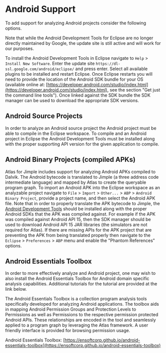 # Android Support

To add support for analyzing Android projects consider the following options.

Note that while the Android Development Tools for Eclipse are no longer directly maintained by Google, the update site is still active and will work for our purposes.

To install the Android Development Tools in Eclipse navigate to `Help` &gt; `Install New Software`. Enter the update site `https://dl-ssl.google.com/android/eclipse/` and press enter. Select all available plugins to be installed and restart Eclipse. Once Eclipse restarts you will need to provide the location of the Android SDK bundle for your OS (available online at: [https://developer.android.com/studio/index.html](https://developer.android.com/studio/index.html), see the section "Get just the command line tools"). Once linked against the SDK bundle the SDK manager can be used to download the appropriate SDK versions.

## Android Source Projects
In order to analyze an Android source project the Android project must be able to compile in the Eclipse workspace. To compile and an Android project in Eclipse the Android Development Tools must be installed along with the proper supporting API version for the given application to compile.

## Android Binary Projects (compiled APKs)
Atlas for Jimple includes support for analyzing Android APKs compiled to Dalvik. The Android bytecode is translated to Jimple (a three address code intermediate language) and mapped by Atlas to create the queryable program graph. To import an Android APK into the Eclipse workspace as an analyzable project navigate to `File` &gt; `Import` &gt; `Other...` &gt; `ABP` &gt; `Android Binary Project`, provide a project name, and then select the Android APK file. Note that in order to properly translate the APK bytecode to Jimple, the [Android Development Tools](https://dl-ssl.google.com/android/eclipse/) should be installed along with the proper Android SDKs that the APK was compiled against. For example if the APK was compiled against Android API 15, then the SDK manager should be used to download Android API 15 JAR libraries (the simulators are not required for Atlas). If there are missing APIs for the APK project that are preventing the APK from being translated properly then navigate to the `Eclipse` &gt; `Preferences` &gt; `ABP` menu and enable the "Phantom References" options.

## Android Essentials Toolbox
In order to more effectively analyze and Android project, one may wish to also install the Android Essentials Toolbox for Android domain specific analysis capabilities. Additional tutorials for the tutorial are provided at the link below.

The Android Essentials Toolbox is a collection program analysis tools specifically developed for analyzing Android applications. The toolbox aids in mapping Android Permission Groups and Protection Levels to Permissions as well as Permissions to the respective permission protected Android APIs. These relationships are encoded in the tool and seamlessly applied to a program graph by leveraging the Atlas framework. A user friendly interface is provided for browsing permission usage.

Android Essentials Toolbox: [https://ensoftcorp.github.io/android-essentials-toolbox](https://ensoftcorp.github.io/android-essentials-toolbox)